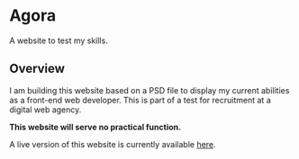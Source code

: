 # Agora
A website to test my skills.

## Overview
I am building this website based on a PSD file to display my current abilities as a front-end web developer. This is part of a test for recruitment at a digital web agency.

<strong>This website will serve no practical function.</strong>

A live version of this website is currently available [here](foxyjacob.com/projects/agora).
